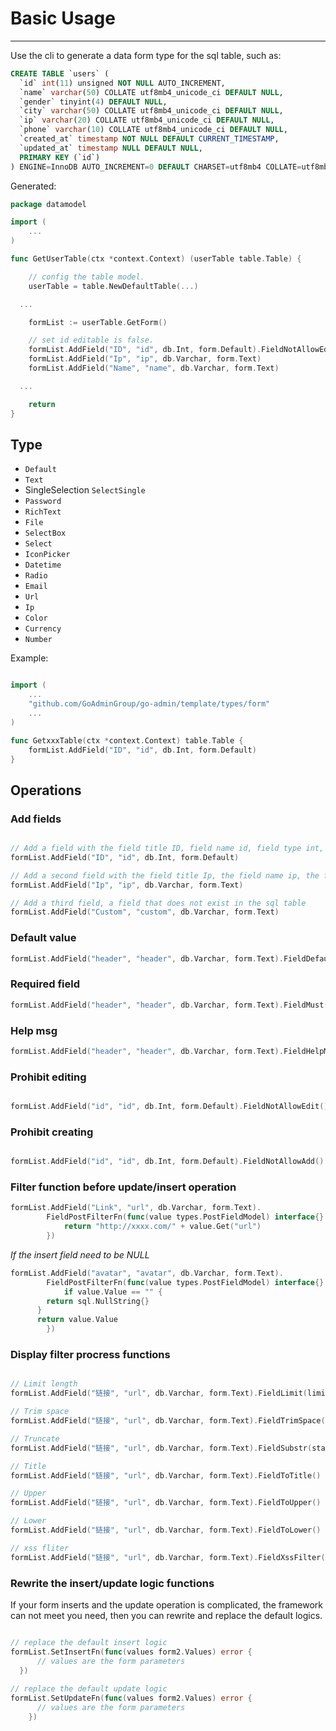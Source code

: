 # Basic Usage
---

Use the cli to generate a data form type for the sql table, such as:

```sql
CREATE TABLE `users` (
  `id` int(11) unsigned NOT NULL AUTO_INCREMENT,
  `name` varchar(50) COLLATE utf8mb4_unicode_ci DEFAULT NULL,
  `gender` tinyint(4) DEFAULT NULL,
  `city` varchar(50) COLLATE utf8mb4_unicode_ci DEFAULT NULL,
  `ip` varchar(20) COLLATE utf8mb4_unicode_ci DEFAULT NULL,
  `phone` varchar(10) COLLATE utf8mb4_unicode_ci DEFAULT NULL,
  `created_at` timestamp NOT NULL DEFAULT CURRENT_TIMESTAMP,
  `updated_at` timestamp NULL DEFAULT NULL,
  PRIMARY KEY (`id`)
) ENGINE=InnoDB AUTO_INCREMENT=0 DEFAULT CHARSET=utf8mb4 COLLATE=utf8mb4_unicode_ci;
```

Generated:

```go
package datamodel

import (
	...
)

func GetUserTable(ctx *context.Context) (userTable table.Table) {

	// config the table model.
	userTable = table.NewDefaultTable(...)

  ...

	formList := userTable.GetForm()

	// set id editable is false.
	formList.AddField("ID", "id", db.Int, form.Default).FieldNotAllowEdit()
	formList.AddField("Ip", "ip", db.Varchar, form.Text)
	formList.AddField("Name", "name", db.Varchar, form.Text)

  ...

	return
}
```


## Type

- ```Default```
- ```Text```
- SingleSelection ```SelectSingle```
- ```Password```
- ```RichText```
- ```File```
- ```SelectBox```
- ```Select```
- ```IconPicker```
- ```Datetime```
- ```Radio```
- ```Email```
- ```Url```
- ```Ip```
- ```Color```
- ```Currency```
- ```Number```

Example:

```go

import (
    ...
    "github.com/GoAdminGroup/go-admin/template/types/form"  
    ...
)

func GetxxxTable(ctx *context.Context) table.Table {
    formList.AddField("ID", "id", db.Int, form.Default)
}

```

## Operations

### Add fields

```go

// Add a field with the field title ID, field name id, field type int, form type Default
formList.AddField("ID", "id", db.Int, form.Default)

// Add a second field with the field title Ip, the field name ip, the field type varchar, and the form type Text
formList.AddField("Ip", "ip", db.Varchar, form.Text)

// Add a third field, a field that does not exist in the sql table
formList.AddField("Custom", "custom", db.Varchar, form.Text)

```

### Default value

```go
formList.AddField("header", "header", db.Varchar, form.Text).FieldDefault("header")
```

### Required field

```go
formList.AddField("header", "header", db.Varchar, form.Text).FieldMust()
```

### Help msg

```go
formList.AddField("header", "header", db.Varchar, form.Text).FieldHelpMsg("length should be more than 5")
```

### Prohibit editing

```go

formList.AddField("id", "id", db.Int, form.Default).FieldNotAllowEdit()

```

### Prohibit creating

```go

formList.AddField("id", "id", db.Int, form.Default).FieldNotAllowAdd()

```


### Filter function before update/insert operation

```go
formList.AddField("Link", "url", db.Varchar, form.Text).
		FieldPostFilterFn(func(value types.PostFieldModel) interface{} {
			return "http://xxxx.com/" + value.Get("url")
		})
```

*If the insert field need to be NULL*

```go
formList.AddField("avatar", "avatar", db.Varchar, form.Text).
		FieldPostFilterFn(func(value types.PostFieldModel) interface{} {
			if value.Value == "" {
        return sql.NullString{}
      }
      return value.Value
		})
```

### Display filter procress functions

```go

// Limit length
formList.AddField("链接", "url", db.Varchar, form.Text).FieldLimit(limit int)

// Trim space
formList.AddField("链接", "url", db.Varchar, form.Text).FieldTrimSpace()

// Truncate
formList.AddField("链接", "url", db.Varchar, form.Text).FieldSubstr(start int, end int)

// Title
formList.AddField("链接", "url", db.Varchar, form.Text).FieldToTitle()

// Upper
formList.AddField("链接", "url", db.Varchar, form.Text).FieldToUpper()

// Lower
formList.AddField("链接", "url", db.Varchar, form.Text).FieldToLower()

// xss fliter
formList.AddField("链接", "url", db.Varchar, form.Text).FieldXssFilter()

```

### Rewrite the insert/update logic functions

If your form inserts and the update operation is complicated, the framework can not meet you need, then you can rewrite and replace the default logics.

```go

// replace the default insert logic
formList.SetInsertFn(func(values form2.Values) error {
      // values are the form parameters
  })
  
// replace the default update logic
formList.SetUpdateFn(func(values form2.Values) error {
      // values are the form parameters
	})  
```